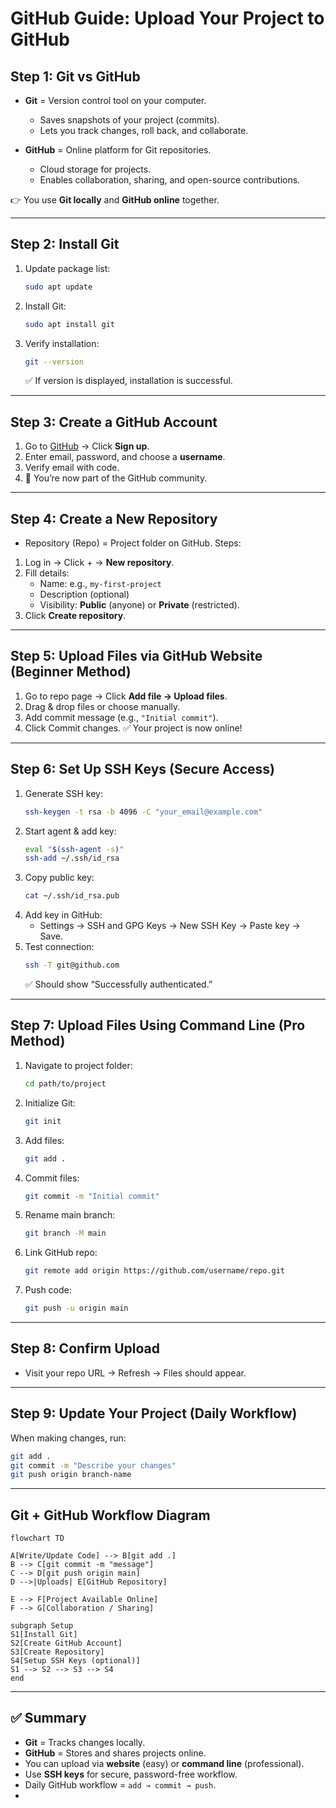 # GitHub Guide: Upload Your Project to GitHub  

## Step 1: Git vs GitHub  
- **Git** = Version control tool on your computer.  
  - Saves snapshots of your project (commits).  
  - Lets you track changes, roll back, and collaborate.  

- **GitHub** = Online platform for Git repositories.  
  - Cloud storage for projects.  
  - Enables collaboration, sharing, and open-source contributions.  

👉 You use **Git locally** and **GitHub online** together.  

---

## Step 2: Install Git  
1. Update package list:  
   ```bash
   sudo apt update
   ```
2. Install Git:
   ```bash
   sudo apt install git
   ```
3. Verify installation:
   ```bash
   git --version
   ```
   ✅ If version is displayed, installation is successful.
---

## Step 3: Create a GitHub Account
1. Go to [GitHub](https://github.com/) → Click **Sign up**.
2. Enter email, password, and choose a **username**.
3. Verify email with code.
4. 🎉 You’re now part of the GitHub community.
---

## Step 4: Create a New Repository
- Repository (Repo) = Project folder on GitHub.
Steps:
1. Log in → Click + → **New repository**.
2. Fill details:
   - Name: e.g., `my-first-project`
   - Description (optional)
   - Visibility: **Public** (anyone) or **Private** (restricted).
3. Click **Create repository**.
---

## Step 5: Upload Files via GitHub Website (Beginner Method)
1. Go to repo page → Click **Add file → Upload files**.
2. Drag & drop files or choose manually.
3. Add commit message (e.g., `"Initial commit"`).
4. Click Commit changes.
   ✅ Your project is now online!
---

## Step 6: Set Up SSH Keys (Secure Access)
1. Generate SSH key:
   ```bash
   ssh-keygen -t rsa -b 4096 -C "your_email@example.com"
   ```
2. Start agent & add key:
   ```bash
   eval "$(ssh-agent -s)"
   ssh-add ~/.ssh/id_rsa
   ```
3. Copy public key:
   ```bash
   cat ~/.ssh/id_rsa.pub
   ```
4. Add key in GitHub:
   - Settings → SSH and GPG Keys → New SSH Key → Paste key → Save.
5. Test connection:
   ```bash
   ssh -T git@github.com
   ```
   ✅ Should show “Successfully authenticated.”
---

## Step 7: Upload Files Using Command Line (Pro Method)
1. Navigate to project folder:
   ```bash
   cd path/to/project
   ```
2. Initialize Git:
   ```bash
   git init
   ```
3. Add files:
   ```bash
   git add .
   ```
4. Commit files:
   ```bash
   git commit -m "Initial commit"
   ```
5. Rename main branch:
   ```bash
   git branch -M main
   ```
6. Link GitHub repo:
   ```bash
   git remote add origin https://github.com/username/repo.git
   ```
7. Push code:
   ```bash
   git push -u origin main
   ```
---

## Step 8: Confirm Upload
- Visit your repo URL → Refresh → Files should appear.
---

## Step 9: Update Your Project (Daily Workflow)
When making changes, run:
```bash
git add .
git commit -m "Describe your changes"
git push origin branch-name
```
---

## Git + GitHub Workflow Diagram

```mermaid
flowchart TD

A[Write/Update Code] --> B[git add .]
B --> C[git commit -m "message"]
C --> D[git push origin main]
D -->|Uploads| E[GitHub Repository]

E --> F[Project Available Online]
F --> G[Collaboration / Sharing]

subgraph Setup
S1[Install Git]
S2[Create GitHub Account]
S3[Create Repository]
S4[Setup SSH Keys (optional)]
S1 --> S2 --> S3 --> S4
end
```
---

## ✅ Summary
- **Git** = Tracks changes locally.
- **GitHub** = Stores and shares projects online.
- You can upload via **website** (easy) or **command line** (professional).
- Use **SSH keys** for secure, password-free workflow.
- Daily GitHub workflow = `add → commit → push`.
- 
